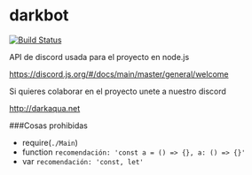 # darkbot

[![Build Status](https://travis-ci.org/darkaqua/darkbot.svg?branch=master)](https://travis-ci.org/darkaqua/darkbot)

API de discord usada para el proyecto en node.js 

https://discord.js.org/#/docs/main/master/general/welcome

Si quieres colaborar en el proyecto unete a nuestro discord

http://darkaqua.net

###Cosas prohibidas
- require(`./Main`) 
- function ``recomendación: 'const a = () => {}, a: () => {}'``
- var ``recomendación: 'const, let'``
